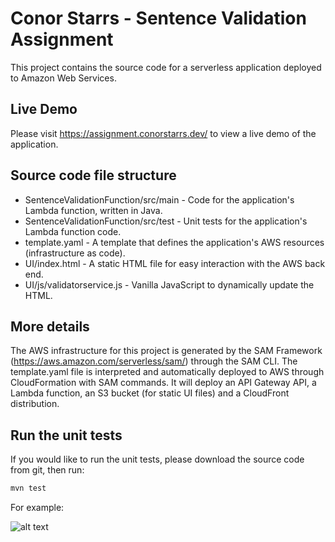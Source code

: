 # Conor Starrs - Sentence Validation Assignment

This project contains the source code for a serverless application deployed to Amazon Web Services. 

## Live Demo

Please visit https://assignment.conorstarrs.dev/ to view a live demo of the application.

## Source code file structure

- SentenceValidationFunction/src/main - Code for the application's Lambda function, written in Java.
- SentenceValidationFunction/src/test - Unit tests for the application's Lambda function code. 
- template.yaml - A template that defines the application's AWS resources (infrastructure as code). 
- UI/index.html - A static HTML file for easy interaction with the AWS back end.
- UI/js/validatorservice.js - Vanilla JavaScript to dynamically update the HTML.

## More details

The AWS infrastructure for this project is generated by the SAM Framework (https://aws.amazon.com/serverless/sam/) through the SAM CLI. The template.yaml file is interpreted and automatically deployed to AWS through CloudFormation with SAM commands. It will deploy an API Gateway API, a Lambda function, an S3 bucket (for static UI files) and a CloudFront distribution.

## Run the unit tests

If you would like to run the unit tests, please download the source code from git, then run:

```bash
mvn test
```

For example:

![alt text](https://assignment.conorstarrs.dev/images/unit-tests.png)
